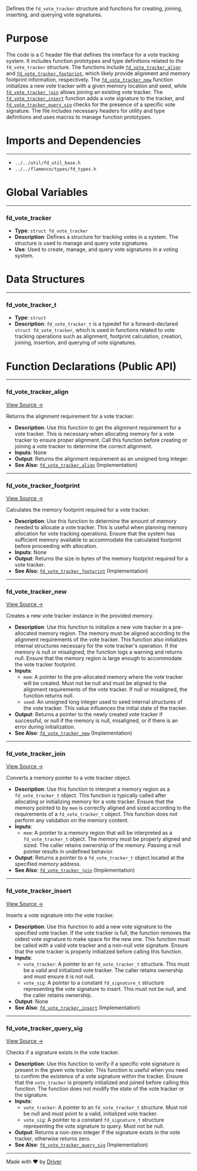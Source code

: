 <!--------------------------------------------------------------------------------->
<!-- IMPORTANT: This file is auto-generated by Driver (https://driver.ai). -------->
<!-- Manual edits may be overwritten on future commits. --------------------------->
<!--------------------------------------------------------------------------------->

Defines the `fd_vote_tracker` structure and functions for creating, joining, inserting, and querying vote signatures.

# Purpose
The code is a C header file that defines the interface for a vote tracking system. It includes function prototypes and type definitions related to the `fd_vote_tracker` structure. The functions include [`fd_vote_tracker_align`](<#fd_vote_tracker_align>) and [`fd_vote_tracker_footprint`](<#fd_vote_tracker_footprint>), which likely provide alignment and memory footprint information, respectively. The [`fd_vote_tracker_new`](<#fd_vote_tracker_new>) function initializes a new vote tracker with a given memory location and seed, while [`fd_vote_tracker_join`](<#fd_vote_tracker_join>) allows joining an existing vote tracker. The [`fd_vote_tracker_insert`](<#fd_vote_tracker_insert>) function adds a vote signature to the tracker, and [`fd_vote_tracker_query_sig`](<#fd_vote_tracker_query_sig>) checks for the presence of a specific vote signature. The file includes necessary headers for utility and type definitions and uses macros to manage function prototypes.
# Imports and Dependencies

---
- `../../util/fd_util_base.h`
- `../../flamenco/types/fd_types.h`


# Global Variables

---
### fd\_vote\_tracker
- **Type**: ``struct fd_vote_tracker``
- **Description**: Defines a structure for tracking votes in a system. The structure is used to manage and query vote signatures.
- **Use**: Used to create, manage, and query vote signatures in a voting system.


# Data Structures

---
### fd\_vote\_tracker\_t
- **Type**: ``struct``
- **Description**: `fd_vote_tracker_t` is a typedef for a forward-declared `struct fd_vote_tracker`, which is used in functions related to vote tracking operations such as alignment, footprint calculation, creation, joining, insertion, and querying of vote signatures.


# Function Declarations (Public API)

---
### fd\_vote\_tracker\_align<!-- {{#callable_declaration:fd_vote_tracker_align}} -->
[View Source →](<../../../../../src/discof/replay/fd_vote_tracker.h#L14>)

Returns the alignment requirement for a vote tracker.
- **Description**: Use this function to get the alignment requirement for a vote tracker. This is necessary when allocating memory for a vote tracker to ensure proper alignment. Call this function before creating or joining a vote tracker to determine the correct alignment.
- **Inputs**: None
- **Output**: Returns the alignment requirement as an unsigned long integer.
- **See Also**: [`fd_vote_tracker_align`](<fd_vote_tracker.c.md#fd_vote_tracker_align>)  (Implementation)


---
### fd\_vote\_tracker\_footprint<!-- {{#callable_declaration:fd_vote_tracker_footprint}} -->
[View Source →](<../../../../../src/discof/replay/fd_vote_tracker.h#L17>)

Calculates the memory footprint required for a vote tracker.
- **Description**: Use this function to determine the amount of memory needed to allocate a vote tracker. This is useful when planning memory allocation for vote tracking operations. Ensure that the system has sufficient memory available to accommodate the calculated footprint before proceeding with allocation.
- **Inputs**: None
- **Output**: Returns the size in bytes of the memory footprint required for a vote tracker.
- **See Also**: [`fd_vote_tracker_footprint`](<fd_vote_tracker.c.md#fd_vote_tracker_footprint>)  (Implementation)


---
### fd\_vote\_tracker\_new<!-- {{#callable_declaration:fd_vote_tracker_new}} -->
[View Source →](<../../../../../src/discof/replay/fd_vote_tracker.h#L20>)

Creates a new vote tracker instance in the provided memory.
- **Description**: Use this function to initialize a new vote tracker in a pre-allocated memory region. The memory must be aligned according to the alignment requirements of the vote tracker. This function also initializes internal structures necessary for the vote tracker's operation. If the memory is null or misaligned, the function logs a warning and returns null. Ensure that the memory region is large enough to accommodate the vote tracker footprint.
- **Inputs**:
    - `mem`: A pointer to the pre-allocated memory where the vote tracker will be created. Must not be null and must be aligned to the alignment requirements of the vote tracker. If null or misaligned, the function returns null.
    - `seed`: An unsigned long integer used to seed internal structures of the vote tracker. This value influences the initial state of the tracker.
- **Output**: Returns a pointer to the newly created vote tracker if successful, or null if the memory is null, misaligned, or if there is an error during initialization.
- **See Also**: [`fd_vote_tracker_new`](<fd_vote_tracker.c.md#fd_vote_tracker_new>)  (Implementation)


---
### fd\_vote\_tracker\_join<!-- {{#callable_declaration:fd_vote_tracker_join}} -->
[View Source →](<../../../../../src/discof/replay/fd_vote_tracker.h#L24>)

Converts a memory pointer to a vote tracker object.
- **Description**: Use this function to interpret a memory region as a `fd_vote_tracker_t` object. This function is typically called after allocating or initializing memory for a vote tracker. Ensure that the memory pointed to by `mem` is correctly aligned and sized according to the requirements of a `fd_vote_tracker_t` object. This function does not perform any validation on the memory content.
- **Inputs**:
    - `mem`: A pointer to a memory region that will be interpreted as a `fd_vote_tracker_t` object. The memory must be properly aligned and sized. The caller retains ownership of the memory. Passing a null pointer results in undefined behavior.
- **Output**: Returns a pointer to a `fd_vote_tracker_t` object located at the specified memory address.
- **See Also**: [`fd_vote_tracker_join`](<fd_vote_tracker.c.md#fd_vote_tracker_join>)  (Implementation)


---
### fd\_vote\_tracker\_insert<!-- {{#callable_declaration:fd_vote_tracker_insert}} -->
[View Source →](<../../../../../src/discof/replay/fd_vote_tracker.h#L27>)

Inserts a vote signature into the vote tracker.
- **Description**: Use this function to add a new vote signature to the specified vote tracker. If the vote tracker is full, the function removes the oldest vote signature to make space for the new one. This function must be called with a valid vote tracker and a non-null vote signature. Ensure that the vote tracker is properly initialized before calling this function.
- **Inputs**:
    - `vote_tracker`: A pointer to an `fd_vote_tracker_t` structure. This must be a valid and initialized vote tracker. The caller retains ownership and must ensure it is not null.
    - `vote_sig`: A pointer to a constant `fd_signature_t` structure representing the vote signature to insert. This must not be null, and the caller retains ownership.
- **Output**: None
- **See Also**: [`fd_vote_tracker_insert`](<fd_vote_tracker.c.md#fd_vote_tracker_insert>)  (Implementation)


---
### fd\_vote\_tracker\_query\_sig<!-- {{#callable_declaration:fd_vote_tracker_query_sig}} -->
[View Source →](<../../../../../src/discof/replay/fd_vote_tracker.h#L31>)

Checks if a signature exists in the vote tracker.
- **Description**: Use this function to verify if a specific vote signature is present in the given vote tracker. This function is useful when you need to confirm the existence of a vote signature within the tracker. Ensure that the `vote_tracker` is properly initialized and joined before calling this function. The function does not modify the state of the vote tracker or the signature.
- **Inputs**:
    - `vote_tracker`: A pointer to an `fd_vote_tracker_t` structure. Must not be null and must point to a valid, initialized vote tracker.
    - `vote_sig`: A pointer to a constant `fd_signature_t` structure representing the vote signature to query. Must not be null.
- **Output**: Returns a non-zero integer if the signature exists in the vote tracker, otherwise returns zero.
- **See Also**: [`fd_vote_tracker_query_sig`](<fd_vote_tracker.c.md#fd_vote_tracker_query_sig>)  (Implementation)



---
Made with ❤️ by [Driver](https://www.driver.ai/)